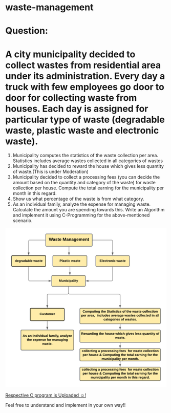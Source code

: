 # waste-management
# Question:
# A city municipality decided to collect wastes from residential area under its administration. Every day a truck with few employees go door to door for collecting waste from houses. Each day is assigned for particular type of waste (degradable waste, plastic waste and electronic waste).
1. Municipality computes the statistics of the waste collection per area. Statistics includes average wastes collected in all categories of wastes
2. Municipality has decided to reward the house which gives less quantity of waste.(This is under Moderation)
3. Municipality decided to collect a processing fees (you can decide the amount based on the quantity and category of the waste) for waste collection per house. Compute the total earning for the municipality per month in this regard.
4. Show us what percentage of the waste is from what category.
5. As an individual family, analyze the expense for managing waste. Calculate the amount you are spending towards this.
Write an Algorithm and implement it using C-Programming for the above-mentioned scenario.

![Flowchart](WM%20.png)

[Respective C program is Uploaded :relaxed:!](https://github.com/deepaksaipendyala/waste-management/blob/master/main.c)

Feel free to understand and implement in your own way!!
